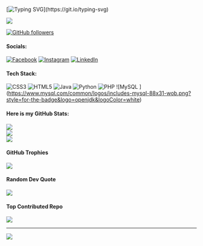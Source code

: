 [![Typing SVG](https://readme-typing-svg.herokuapp.com?font=Deanicked=7AF79A&size=30&lines=Hey!+It's+Maruf!;I'm+a+learning+developer...;CRAZY+fan+of+Web+Application+Development;And+I'm+a+workaholic+person;looking+to+contribute;)](https://git.io/typing-svg)

<img src="https://profile-counter.glitch.me/fazlul-karim-maruf/count.svg">

[![GitHub followers](https://img.shields.io/github/followers/fazlul-karim-maruf.svg?style=social&label=Followers)]( https://github.com/Fazlul-Karim-Maruf?tab=followers)



#### Socials:
[![Facebook](https://img.shields.io/badge/Facebook-%231877F2.svg?logo=Facebook&logoColor=white)]( https://www.facebook.com/fk.maruf.94) [![Instagram](https://img.shields.io/badge/Instagram-%23E4405F.svg?logo=Instagram&logoColor=white)](https://www.instagram.com/fk.maruf.94/) [![LinkedIn](https://img.shields.io/badge/LinkedIn-%230077B5.svg?logo=linkedin&logoColor=white)](https://www.linkedin.com/in/fazlul-karim-maruf-4b0480312/) 

#### Tech Stack:
![CSS3](https://img.shields.io/badge/css3-%231572B6.svg?style=for-the-badge&logo=css3&logoColor=white) ![HTML5](https://img.shields.io/badge/html5-%23E34F26.svg?style=for-the-badge&logo=html5&logoColor=white) ![Java](https://img.shields.io/badge/java-%23ED8B00.svg?style=for-the-badge&logo=openjdk&logoColor=white) ![Python](https://img.shields.io/badge/python-3670A0?style=for-the-badge&logo=python&logoColor=ffdd54) ![PHP](  https://www.php.net//images/logos/php-icon-white.gif?style=for-the-badge&logo=openjdk&logoColor=white) ![MySQL ] (https://www.mysql.com/common/logos/includes-mysql-88x31-wob.png?style=for-the-badge&logo=openjdk&logoColor=white)
#### Here is my GitHub Stats:
![](https://github-readme-stats.vercel.app/api?username=fazlul-karim-maruf&theme=dark&hide_border=false&include_all_commits=true&count_private=true)<br/>
![](https://github-readme-streak-stats.herokuapp.com/?user=fazlul-karim-maruf&theme=dark&hide_border=false)<br/>
![](https://github-readme-stats.vercel.app/api/top-langs/?username=fazlul-karim-maruf&theme=dark&hide_border=false&include_all_commits=true&count_private=true&layout=compact)

#### GitHub Trophies
![](https://github-profile-trophy.vercel.app/?username=fazlul-karim-maruf&theme=radical&no-frame=false&no-bg=false&margin-w=4)

#### Random Dev Quote
![](https://quotes-github-readme.vercel.app/api?type=horizontal&theme=radical)

#### Top Contributed Repo
![](https://github-contributor-stats.vercel.app/api?username=fazlul-karim-maruf&limit=5&theme=swift&combine_all_yearly_contributions=true)

---
[![](https://visitcount.itsvg.in/api?id=fazlul-karim-maruf&icon=0&color=2)](https://visitcount.itsvg.in)
